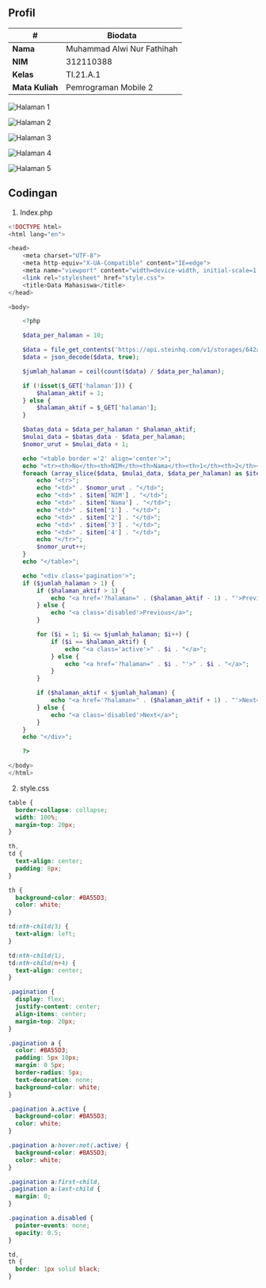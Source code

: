 ## Profil
| #               | Biodata                      |
| --------------- | ---------------------------- |
| **Nama**        | Muhammad Alwi Nur Fathihah   |
| **NIM**         | 312110388                    |
| **Kelas**       | TI.21.A.1                    |
| **Mata Kuliah** | Pemrograman Mobile 2         |

![Halaman 1](Screenshots/page1.png)

![Halaman 2](Screenshots/page2.png)

![Halaman 3](Screenshots/page3.png)

![Halaman 4](Screenshots/page4.png)

![Halaman 5](Screenshots/page5.png)

## Codingan

1. Index.php

```php
<!DOCTYPE html>
<html lang="en">

<head>
    <meta charset="UTF-8">
    <meta http-equiv="X-UA-Compatible" content="IE=edge">
    <meta name="viewport" content="width=device-width, initial-scale=1.0">
    <link rel="stylesheet" href="style.css">
    <title>Data Mahasiswa</title>
</head>

<body>

    <?php

    $data_per_halaman = 10;

    $data = file_get_contents('https://api.steinhq.com/v1/storages/642a1ee5eced9b09e9c762e8/21a1');
    $data = json_decode($data, true);

    $jumlah_halaman = ceil(count($data) / $data_per_halaman);

    if (!isset($_GET['halaman'])) {
        $halaman_aktif = 1;
    } else {
        $halaman_aktif = $_GET['halaman'];
    }

    $batas_data = $data_per_halaman * $halaman_aktif;
    $mulai_data = $batas_data - $data_per_halaman;
    $nomor_urut = $mulai_data + 1;

    echo "<table border ='2' align='center'>";
    echo "<tr><th>No</th><th>NIM</th><th>Nama</th><th>1</th><th>2</th><th>3</th><th>4</th></tr>";
    foreach (array_slice($data, $mulai_data, $data_per_halaman) as $item) {
        echo "<tr>";
        echo "<td>" . $nomor_urut . "</td>";
        echo "<td>" . $item['NIM'] . "</td>";
        echo "<td>" . $item['Nama'] . "</td>";
        echo "<td>" . $item['1'] . "</td>";
        echo "<td>" . $item['2'] . "</td>";
        echo "<td>" . $item['3'] . "</td>";
        echo "<td>" . $item['4'] . "</td>";
        echo "</tr>";
        $nomor_urut++;
    }
    echo "</table>";

    echo "<div class='pagination'>";
    if ($jumlah_halaman > 1) {
        if ($halaman_aktif > 1) {
            echo "<a href='?halaman=" . ($halaman_aktif - 1) . "'>Previous</a>";
        } else {
            echo "<a class='disabled'>Previous</a>";
        }

        for ($i = 1; $i <= $jumlah_halaman; $i++) {
            if ($i == $halaman_aktif) {
                echo "<a class='active'>" . $i . "</a>";
            } else {
                echo "<a href='?halaman=" . $i . "'>" . $i . "</a>";
            }
        }

        if ($halaman_aktif < $jumlah_halaman) {
            echo "<a href='?halaman=" . ($halaman_aktif + 1) . "'>Next</a>";
        } else {
            echo "<a class='disabled'>Next</a>";
        }
    }
    echo "</div>";

    ?>

</body>
</html>
```

2. style.css

```css
table {
  border-collapse: collapse;
  width: 100%;
  margin-top: 20px;
}

th,
td {
  text-align: center;
  padding: 8px;
}

th {
  background-color: #BA55D3;
  color: white;
}

td:nth-child(3) {
  text-align: left;
}

td:nth-child(1),
td:nth-child(n+4) {
  text-align: center;
}

.pagination {
  display: flex;
  justify-content: center;
  align-items: center;
  margin-top: 20px;
}

.pagination a {
  color: #BA55D3;
  padding: 5px 10px;
  margin: 0 5px;
  border-radius: 5px;
  text-decoration: none;
  background-color: white;
}

.pagination a.active {
  background-color: #BA55D3;
  color: white;
}

.pagination a:hover:not(.active) {
  background-color: #BA55D3;
  color: white;
}

.pagination a:first-child,
.pagination a:last-child {
  margin: 0;
}

.pagination a.disabled {
  pointer-events: none;
  opacity: 0.5;
}

td,
th {
  border: 1px solid black;
}
```